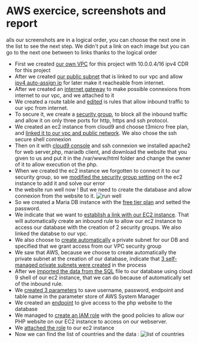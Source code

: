 # AWS exercice, screenshots and report

alls our screenshots are in a logical order, you can choose the next one in the list to see the next step. We didn't put a link on each image but you can go to the next one between to links thanks to the logical order

* First we created [our own VPC](https://github.com/killiangr/CloudProjet/blob/main/AWS_Site/Capture%20d'%C3%A9cran%202023-07-14%20145351.png) for this project with 10.0.0.4/16 ipv4 CDR for this project
* After we created [our public subnet](https://github.com/killiangr/CloudProjet/blob/main/AWS_Site/Capture%20d'%C3%A9cran%202023-07-14%20145502.png) that is linked to our vpc and allow [ipv4 auto-assign ip](https://github.com/killiangr/CloudProjet/blob/main/AWS_Site/Capture%20d'%C3%A9cran%202023-07-14%20145543.png) for later make it reacheable from internet.
* After we created an [internet gateway](https://github.com/killiangr/CloudProjet/blob/main/AWS_Site/Capture%20d'%C3%A9cran%202023-07-14%20145618.png) to make possible connexions from internet to our vpc, and we attached to it
* We created a route table and [edited](https://github.com/killiangr/CloudProjet/blob/main/AWS_Site/Capture%20d'%C3%A9cran%202023-07-14%20145802.png) is rules that allow inbound traffic to our vpc from internet.
* To secure it, we create a [security group](https://github.com/killiangr/CloudProjet/blob/main/AWS_Site/Capture%20d'%C3%A9cran%202023-07-14%20150029.png), to block all the inbound traffic and allow it on only three ports for http, https and ssh protocol.
* We created an ec2 instance from cloud9 and choose t3micro free plan, and [linked it to our vpc and public network](https://github.com/killiangr/CloudProjet/blob/main/AWS_Site/Capture%20d'%C3%A9cran%202023-07-14%20150145.png). We also chose the ssh secure shell connexion
* Then on it with [cloud9 console](https://github.com/killiangr/CloudProjet/blob/main/AWS_Site/Capture%20d'%C3%A9cran%202023-07-14%20151031.png) and ssh connexion we installed apache2 for web server,php, mariadb client, and download the website that you given to us and put it in the /var/www/html folder and change the owner of it to allow execution ot the php.
* When we created the ec2 instance we forgotten to connect it to our security group, so we [modified the security group setting](https://github.com/killiangr/CloudProjet/blob/main/AWS_Site/Capture%20d'%C3%A9cran%202023-07-14%20151910.png) on the ec2 instance to add it and solve our error
* the website run well now ! But we need to create the database and allow connexion from the website to it.
![run well](https://github.com/killiangr/CloudProjet/blob/main/AWS_Site/Capture%20d'%C3%A9cran%202023-07-14%20152137.png)
* So we created a Maria DB instance with the [free tier plan](https://github.com/killiangr/CloudProjet/blob/main/AWS_Site/Capture%20d'%C3%A9cran%202023-07-14%20152315.png) and setted the password.
* We indicate that we want to [establish a link with our EC2 instance](https://github.com/killiangr/CloudProjet/blob/main/AWS_Site/Capture%20d'%C3%A9cran%202023-07-14%20152342.png). That will automatically create an inbound rule to allow our ec2 instance to access our database with the creation of 2 security groups. We also linked the databse to our vpc.
* We also choose to [create automatically](https://github.com/killiangr/CloudProjet/blob/main/AWS_Site/Capture%20d'%C3%A9cran%202023-07-14%20152434.png) a private subnet for our DB and specified that we grant access from our VPC security group
* We saw that AWS, because we choose to create automatically the private subnet at the creation of our database, indicate that [3 self-managed private subnets were created](https://github.com/killiangr/CloudProjet/blob/main/AWS_Site/Capture%20d'%C3%A9cran%202023-07-14%20153226.png) in the process
* After we [imported the data from the SQL](https://github.com/killiangr/CloudProjet/blob/main/AWS_Site/Capture%20d'%C3%A9cran%202023-07-14%20154200.png) file to our database using cloud 9 shell of our ec2 instance, that we can do because of automatically set of the inbound rule.
* We [created 3 parameters](https://github.com/killiangr/CloudProjet/blob/main/AWS_Site/Capture%20d'%C3%A9cran%202023-07-14%20154557.png) to save username, password, endpoint and table name in the parameter store of AWS System Manager
* We created an [endpoint](https://github.com/killiangr/CloudProjet/blob/main/AWS_Site/Capture%20d'%C3%A9cran%202023-07-14%20154821.png) to give access to the php website to the database
* We managed to [create an IAM role](https://github.com/killiangr/CloudProjet/blob/main/AWS_Site/Capture%20d'%C3%A9cran%202023-07-14%20155747.png) with the good policies to allow our PHP website on our EC2 instance to access on our webserver.
* We [attached the role](https://github.com/killiangr/CloudProjet/blob/main/AWS_Site/Capture%20d'%C3%A9cran%202023-07-14%20155954.png) to our ec2 instance
* Now we can find the list of countries and the data :
![list of countries](https://github.com/killiangr/CloudProjet/blob/main/AWS_Site/Capture%20d'%C3%A9cran%202023-07-14%20160138.png)

